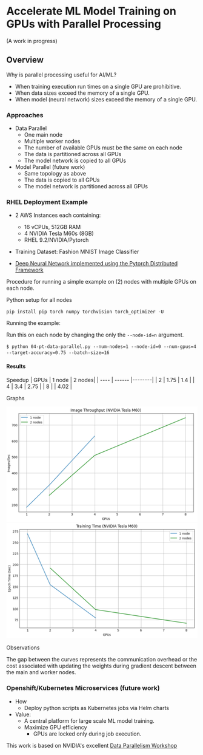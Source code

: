 # Accelerate ML Model Training on GPUs with Parallel Processing 

(A work in progress)

## Overview

Why is parallel processing useful for AI/ML?

- When training execution run times on a single GPU are prohibitive.
- When data sizes exceed the memory of a single GPU.
- When model (neural network) sizes exceed the memory of a single GPU.

### Approaches

- Data Parallel
  - One main node
  - Multiple worker nodes
  - The number of available GPUs must be the same on each node
  - The data is partitioned across all GPUs
  - The model network is copied to all GPUs
- Model Parallel (future work)
  - Same topology as above
  - The data is copied to all GPUs
  - The model network is partitioned across all GPUs
  
### RHEL Deployment Example

- 2 AWS Instances each containing:
  - 16 vCPUs, 512GB RAM
  - 4 NVIDIA Tesla M60s (8GB)
  - RHEL 9.2/NVIDIA/Pytorch

- Training Dataset: Fashion MNIST Image Classifier
- [Deep Neural Network implemented using the Pytorch Distributed Framework](https://pytorch.org/tutorials/beginner/dist_overview.html)

Procedure for running a simple example on (2) nodes with multiple GPUs on each node.

Python setup for all nodes
```
pip install pip torch numpy torchvision torch_optimizer -U
```
Running the example:

Run this on each node by changing the only the `--node-id=n` argument.

```
$ python 04-pt-data-parallel.py --num-nodes=1 --node-id=0 --num-gpus=4 --target-accuracy=0.75 --batch-size=16
```
#### Results

Speedup
| GPUs | 1 node | 2 nodes|
| ---- | ------ |--------|
| 2    | 1.75   | 1.4    |
| 4    | 3.4    | 2.75   |
| 8    |        | 4.02   |

Graphs

![Throughput](/images/throughput.png)
![Training](/images/training.png)

Observations

The gap between the curves represents the communication overhead or the cost associated with updating the weights during gradient descent between the main and worker nodes.

### Openshift/Kubernetes Microservices (future work)
  - How
    - Deploy python scripts as Kubernetes jobs via Helm charts
  - Value:
    - A central platform for large scale ML model training.
    - Maximize GPU efficiency
      - GPUs are locked only during job execution.

This work is based on NVIDIA's excellent [Data Parallelism Workshop](https://www.nvidia.com/en-us/training/instructor-led-workshops/train-deep-learning-models-on-multi-gpus/)